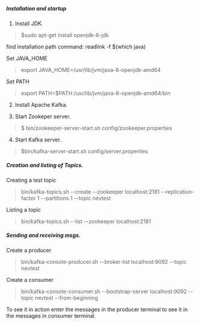 ##### Installation and startup

1. Install JDK.

  > $sudo apt-get install openjdk-8-jdk

  find installation path command: readlink -f $(which java)

  Set JAVA_HOME
  > export JAVA_HOME=/usr/lib/jvm/java-8-openjdk-amd64

  Set PATH
  > export PATH=$PATH:/usr/lib/jvm/java-8-openjdk-amd64/bin


2. Install Apache Kafka.


3. Start Zookeper server.
  > $ bin/zookeeper-server-start.sh config/zookeeper.properties


4. Start Kafka server.
  > $bin/kafka-server-start.sh config/server.properties




##### Creation and listing of Topics.

Creating a test topic
> bin/kafka-topics.sh --create --zookeeper localhost:2181 --replication-factor 1 --partitions 1 --topic nevtest

Listing a topic
> bin/kafka-topics.sh --list --zookeeper localhost:2181


##### Sending and receiving msgs.

Create a producer

> bin/kafka-console-producer.sh --broker-list localhost:9092 --topic nevtest

Create a consumer

> bin/kafka-console-consumer.sh --bootstrap-server localhost:9092 --topic nevtest --from-beginning


To see it in action enter the messages in the producer terminal to see it in the messages in consumer terminal.

